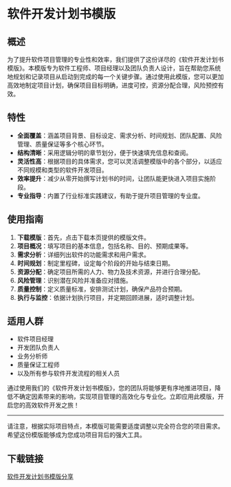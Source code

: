 # 软件开发计划书模版

## 概述

为了提升软件项目管理的专业性和效率，我们提供了这份详尽的《软件开发计划书模版》。本模版专为软件工程师、项目经理以及团队负责人设计，旨在帮助您系统地规划和记录项目从启动到完成的每一个关键步骤。通过使用此模版，您可以更加高效地制定项目计划，确保项目目标明确，进度可控，资源分配合理，风险预控有效。

## 特性

- **全面覆盖**：涵盖项目背景、目标设定、需求分析、时间规划、团队配置、风险管理、质量保证等多个核心环节。
- **结构清晰**：采用逻辑分明的章节划分，便于快速填充信息和查阅。
- **灵活性高**：根据项目的具体需求，您可以灵活调整模版中的各个部分，以适应不同规模和类型的软件开发项目。
- **效率提升**：减少从零开始撰写计划书的时间，让团队能更快进入项目实施阶段。
- **专业指导**：内置了行业标准实践建议，有助于提升项目管理的专业度。

## 使用指南

1. **下载模版**：首先，点击下载本页提供的模版文件。
2. **项目概况**：填写项目的基本信息，包括名称、目的、预期成果等。
3. **需求分析**：详细列出软件的功能需求和用户需求。
4. **时间规划**：制定里程碑，设定每个阶段的开始与结束日期。
5. **资源分配**：确定项目所需的人力、物力及技术资源，并进行合理分配。
6. **风险管理**：识别潜在风险并准备应对措施。
7. **质量控制**：定义质量标准，安排测试计划，确保产品符合预期。
8. **执行与监控**：依据计划执行项目，并定期回顾进展，适时调整计划。

## 适用人群

- 软件项目经理
- 开发团队负责人
- 业务分析师
- 质量保证工程师
- 以及所有参与软件开发流程的相关人员

通过使用我们的《软件开发计划书模版》，您的团队将能够更有序地推进项目，降低不确定因素带来的影响，实现项目管理的高效化与专业化。立即应用此模版，开启您的高效软件开发之旅！

---

请注意，根据实际项目特点，本模版可能需要适度调整以完全符合您的项目需求。希望这份模版能够成为您成功项目背后的强大工具。

## 下载链接

[软件开发计划书模版分享](https://pan.quark.cn/s/e08550f86a60)